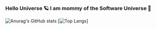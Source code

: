 ### Hello Universe 🪐 I am mommy of the Software Universe 💫

<!--
**caglagurcer/caglagurcer** is a ✨ _special_ ✨ repository because its `README.md` (this file) appears on your GitHub profile.

Here are some ideas to get you started:

- 🔭 I’m currently working on ...
- 🌱 I’m currently learning ...
- 👯 I’m looking to collaborate on ...
- 🤔 I’m looking for help with ...
- 💬 Ask me about ...
- 📫 How to reach me: ...
- 😄 Pronouns: ...
- ⚡ Fun fact: ...
-->
![Anurag's GitHub stats](https://github-readme-stats.vercel.app/api?username=caglagurcer&theme=ocean_dark&show_icons=true)
[![Top Langs](https://github-readme-stats.vercel.app/api/top-langs/?username=caglagurcer&theme=ocean_darkhide=jupyter%20notebook)]
